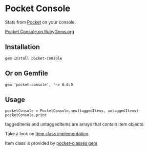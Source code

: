 # Pocket Console

Stats from [Pocket](http://getpocket.com) on your console.

[Pocket Console on RubyGems.org](https://rubygems.org/gems/pocket-console)

## Installation

    gem install pocket-console

## Or on Gemfile

    gem 'pocket-console', '~> 0.0.0'

## Usage

    pocketConsole = PocketConsole.new(taggedItems, untaggedItems)
    pocketConsole.print

taggedItems and untaggedItems are arrays that contain Item objects.

Take a look on [Item class implementation](https://github.com/HartasCuerdas/pocket-classes/blob/master/lib/item.rb).

Item class is provided by [pocket-classes gem](https://rubygems.org/gems/pocket-classes)
